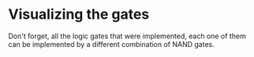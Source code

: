 # Visualizing the gates

Don't forget, all the logic gates that were implemented, each one of them can be implemented by a different combination of NAND gates.